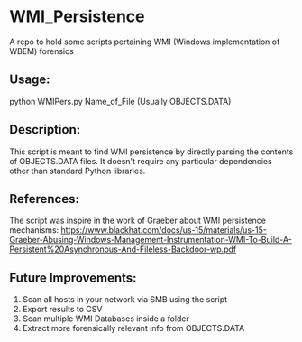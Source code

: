 # WMI_Persistence
A repo to hold some scripts pertaining WMI (Windows implementation of WBEM) forensics

## Usage:
python WMIPers.py Name_of_File (Usually OBJECTS.DATA)

## Description:
This script is meant to find WMI persistence by directly parsing the contents of OBJECTS.DATA files. It doesn't require any particular dependencies other than standard Python libraries. 

## References: 
The script was inspire in the work of Graeber about WMI persistence mechanisms:
https://www.blackhat.com/docs/us-15/materials/us-15-Graeber-Abusing-Windows-Management-Instrumentation-WMI-To-Build-A-Persistent%20Asynchronous-And-Fileless-Backdoor-wp.pdf

## Future Improvements: 
1) Scan all hosts in your network via SMB using the script
2) Export results to CSV
3) Scan multiple WMI Databases inside a folder
4) Extract more forensically relevant info from OBJECTS.DATA

